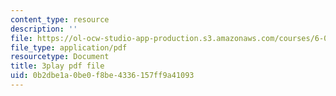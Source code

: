 ```yaml
---
content_type: resource
description: ''
file: https://ol-ocw-studio-app-production.s3.amazonaws.com/courses/6-006-introduction-to-algorithms-fall-2011/0b2dbe1a0be0f8be4336157ff9a41093_PptQgy89cN8.pdf
file_type: application/pdf
resourcetype: Document
title: 3play pdf file
uid: 0b2dbe1a-0be0-f8be-4336-157ff9a41093
---
```

